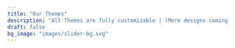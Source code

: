 ```yaml
---
title: "Our Themes"
description: "All Themes are fully customizable | (More designs coming soon!)"
draft: false
bg_image: "images/slider-bg.svg"
---
```

